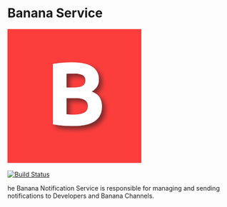 Banana Service
==============================================

[<img src="https://raw.githubusercontent.com/AromaTech/banana/develop/Graphics/Logo.png" width="300">](https://github.com/AromaTech/banana)

[![Build Status](http://jenkins.sirwellington.tech/view/Banana/job/Banana%20Service/badge/icon)](http://jenkins.sirwellington.tech/view/Banana/job/Banana%20Service/)


he Banana Notification Service is responsible for managing and sending notifications to Developers and Banana Channels.
